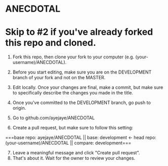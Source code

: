# ANECDOTAL

# Skip to #2 if you've already forked this repo and cloned.
  
  1. Fork this repo, then clone your fork to your computer (e.g. (your-username)/ANECDOTAL).
  2. Before you start editing, make sure you are on the DEVELOPMENT branch of your fork and not on the MASTER.
  3. Edit locally. Once your changes are final, make a commit, but make sure to specifically describe the changes you made in the title.
  4. Once you've committed to the DEVELOPMENT branch, go push to origin. 
  
  5. Go to github.com/ayejaye/ANECDOTAL
  6. Create a pull request, but make sure to follow this setting:
  
  ===base repo: ayejaye/ANECDOTAL  ||  base: development   <-   head repo: (your-username)/ANECDOTAL || compare: development===
  
  7. Leave a meaningful message and click "Create pull request".
  8. That's about it. Wait for the owner to review your changes.
